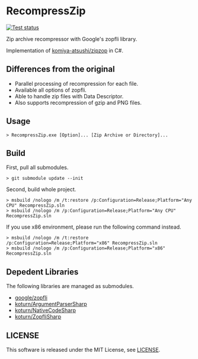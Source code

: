 RecompressZip
=============

[![Test status](https://ci.appveyor.com/api/projects/status/x1jhkjn2phi3gh5e/branch/main?svg=true)](https://ci.appveyor.com/project/koturn/recompresszip/branch/main "AppVeyor | koturn/RecompressPng")

Zip archive recompressor with Google's zopfli library.

Implementation of [komiya-atsushi/zipzop](https://github.com/komiya-atsushi/zipzop "komiya-atsushi/zipzop") in C#.


## Differences from the original

- Parallel processing of recompression for each file.
- Available all options of zopfli.
- Able to handle zip files with Data Descriptor.
- Also supports recompression of gzip and PNG files.


## Usage

```shell
> RecompressZip.exe [Option]... [Zip Archive or Directory]...
```


## Build

First, pull all submodules.

```shell
> git submodule update --init
```

Second, build whole project.

```shell
> msbuild /nologo /m /t:restore /p:Configuration=Release;Platform="Any CPU" RecompressZip.sln
> msbuild /nologo /m /p:Configuration=Release;Platform="Any CPU" RecompressZip.sln
```

If you use x86 environment, please run the following command instead.

```shell
> msbuild /nologo /m /t:restore /p:Configuration=Release;Platform="x86" RecompressZip.sln
> msbuild /nologo /m /p:Configuration=Release;Platform="x86" RecompressZip.sln
```


## Depedent Libraries

The following libraries are managed as submodules.

- [google/zopfli](https://github.com/google/zopfli "google/zopfli")
- [koturn/ArgumentParserSharp](https://github.com/koturn/ArgumentParserSharp "koturn/ArgumentParserSharp")
- [koturn/NativeCodeSharp](https://github.com/koturn/NativeCodeSharp "koturn/NativeCodeSharp")
- [koturn/ZopfliSharp](https://github.com/koturn/NativeCodeSharp "koturn/ZopfliSharp")


## LICENSE

This software is released under the MIT License, see [LICENSE](LICENSE "LICENSE").
